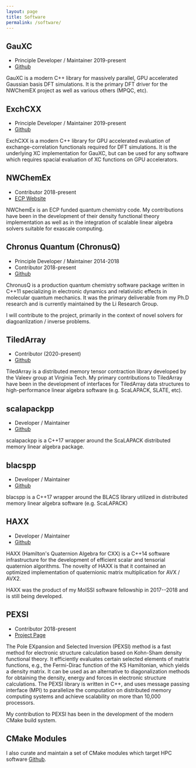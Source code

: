 ```yaml
---
layout: page
title: Software
permalink: /software/
---
```


## GauXC
- Principle Developer / Maintainer 2019-present
- [Github](https://github.com/wavefunction91/GauXC)

GauXC is a modern C++ library for massively parallel, GPU accelerated Gaussian basis
DFT simulations. It is the primary DFT driver for the NWChemEX project as well
as various others (MPQC, etc).


## ExchCXX
- Principle Developer / Maintainer 2019-present
- [Github](https://github.com/wavefunction91/GauXC)

ExchCXX is a modern C++ library for GPU accelerated evaluation of exchange-correlation functionals required for DFT simulations. It is the underlying XC implementation
for GauXC, but can be used for any software which requires spacial evaluation of
XC functions on GPU accelerators.




## NWChemEx
- Contributor 2018-present
- [ECP Website](https://www.exascaleproject.org/project/nwchemex-tackling-chemical-materials-and-biomolecular-challenges-in-exascale/)

NWChemEx is an ECP funded quantum chemistry code. My contributions have
been in the development of their density functional theory implementation
as well as in the integration of scalable linear algebra solvers suitable
for exascale computing.

## Chronus Quantum (ChronusQ)
- Principle Developer / Maintainer  2014-2018
- Contributor 2018-present
- [Github](https://github.com/liresearchgroup/chronusq_public)

ChronusQ is a production quantum chemistry software package 
written in C++11 specializing in electronic dynamics and 
relativistic effects in molecular quantum mechanics. It
was the primary deliverable from my Ph.D research and is
currently maintained by the Li Research Group.

I will contribute to the project, primarily in the context of
novel solvers for diagoanlization / inverse problems.


## TiledArray
- Contributor (2020-present)
- [Github](https://github.com/ValeevGroup/tiledarray)

TiledArray is a distributed memory tensor contraction library developed
by the Valeev group at Virginia Tech. My primary contributions to TiledArray
have been in the development of interfaces for TiledArray data structures
to high-performance linear algebra software (e.g. ScaLAPACK, SLATE, etc).

## scalapackpp
- Developer / Maintainer
- [Github](https://github.com/wavefunction91/scalapackpp)

scalapackpp is a C++17 wrapper around the ScaLAPACK distributed
memory linear algebra package.


## blacspp
- Developer / Maintainer
- [Github](https://github.com/wavefunction91/blacspp)

blacspp is a C++17 wrapper around the BLACS library utilized
in distributed memory linear algebra software (e.g. ScaLAPACK)


## HAXX
- Developer / Maintainer
- [Github](https://github.com/wavefunction91/HAXX)

HAXX (Hamilton's Quaternion Algebra for CXX) is a C++14 software
infrastructure for the development of efficient scalar and
tensorial quaternion algorithms. The novelty of HAXX is that
it contained an optimized implementation of quaternionic
matrix multiplication for AVX / AVX2. 

HAXX was the product of my MolSSI software fellowship in 2017--2018 
and is still being developed.

## PEXSI
- Contributor 2018-present
- [Project Page](https://pexsi.readthedocs.io/en/latest/)

The Pole EXpansion and Selected Inversion (PEXSI) method is a fast method for
electronic structure calculation based on Kohn-Sham density functional theory.
It efficiently evaluates certain selected elements of matrix functions, e.g.,
the Fermi-Dirac function of the KS Hamiltonian, which yields a density matrix.
It can be used as an alternative to diagonalization methods for obtaining the
density, energy and forces in electronic structure calculations. The PEXSI
library is written in C++, and uses message passing interface (MPI) to
parallelize the computation on distributed memory computing systems and achieve
scalability on more than 10,000 processors.

My contribution to PEXSI has been in the development of the modern CMake build 
system.



## CMake Modules

I also curate and maintain a set of CMake modules which
target HPC software [Github](https://github.com/wavefunction91/cmake-modules).
